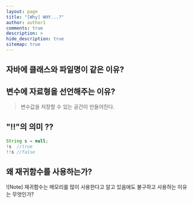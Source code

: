 ```yaml
---
layout: page
title: "[Why] WHY...?"
author: author1
comments: true
description: >
hide_description: true
sitemap: true
---
```


## 자바에 클래스와 파일명이 같은 이유?


## 변수에 자료형을 선언해주는 이유?
> 변수값을 저장할 수 있는 공간이 만들어진다.

## "!!"의 의미 ??
```java
String s = null;
!s  //true
!!s //false
```

## 왜 재귀함수를 사용하는가?
![Note] 재귀함수는 메모리를 많이 사용한다고 알고 있음에도 불구하고 사용하는 이유는 무엇인가?

